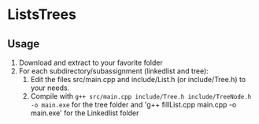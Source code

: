 # ListsTrees

## Usage

1. Download and extract to your favorite folder
2. For each subdirectory/subassignment (linkedlist and tree):
   1. Edit the files src/main.cpp and include/List.h (or include/Tree.h) to your needs.
   2. Compile with `g++ src/main.cpp include/Tree.h include/TreeNode.h -o main.exe` for the tree folder
   and 'g++ fillList.cpp main.cpp -o main.exe' for the Linkedlist folder

